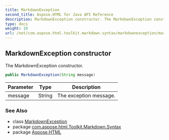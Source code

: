 ```yaml
---
title: MarkdownException
second_title: Aspose.HTML for Java API Reference
description: MarkdownException constructor. The MarkdownException constructor
type: docs
weight: 10
url: /net/com.aspose.html.toolkit.markdown.syntax/markdownexception/markdownexception/
---
```

## MarkdownException constructor

The MarkdownException constructor.

```java
public MarkdownException(String message)
```

| Parameter | Type | Description |
| --- | --- | --- |
| message | String | The exception message. |

### See Also

* class [MarkdownException](../)
* package [com.aspose.html.Toolkit.Markdown.Syntax](../../markdownexception/)
* package [Aspose.HTML](../../../)
